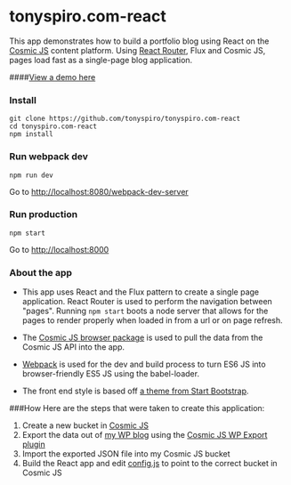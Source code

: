 # tonyspiro.com-react
This app demonstrates how to build a portfolio blog using React on the [Cosmic JS](https://cosmicjs.com) content platform.  Using [React Router](https://github.com/rackt/react-router), Flux and Cosmic JS, pages load fast as a single-page blog application.

####[View a demo here](http://spyrocklabs.com:8000/)

### Install
```
git clone https://github.com/tonyspiro/tonyspiro.com-react
cd tonyspiro.com-react
npm install
```
### Run webpack dev
```
npm run dev
```
Go to [http://localhost:8080/webpack-dev-server](http://localhost:8080/webpack-dev-server)
### Run production
```
npm start
```
Go to [http://localhost:8000](http://localhost:8000)

### About the app
* This app uses React and the Flux pattern to create a single page application.  React Router is used to perform the navigation between "pages".  Running ```npm start``` boots a node server that allows for the pages to render properly when loaded in from a url or on page refresh.

* The [Cosmic JS browser package](https://github.com/cosmicjs/cosmicjs-browser) is used to pull the data from the Cosmic JS API into the app.

* [Webpack](https://webpack.github.io/) is used for the dev and build process to turn ES6 JS into browser-friendly ES5 JS using the babel-loader.  

* The front end style is based off [a theme from Start Bootstrap](http://startbootstrap.com/template-overviews/clean-blog/).

###How
Here are the steps that were taken to create this application:

1. Create a new bucket in [Cosmic JS](https://cosmicjs.com)
2. Export the data out of [my WP blog](http://tonyspiro.com) using the [Cosmic JS WP Export plugin](https://github.com/cosmicjs/cosmicjs-wp-export)
3. Import the exported JSON file into my Cosmic JS bucket
4. Build the React app and edit [config.js](https://github.com/tonyspiro/tonyspiro.com-react/blob/master/config.js) to point to the correct bucket in Cosmic JS
